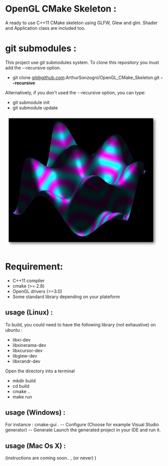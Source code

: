 
OpenGL CMake Skeleton :
=======================

A ready to use C++11 CMake skeleton using GLFW, Glew and glm.
Shader and Application class are included too.

git submodules :
================

This project use git submodules system.
To clone this repository you must add the --recursive option.
* git clone git@github.com:ArthurSonzogni/OpenGL_CMake_Skeleton.git **--recursive**

Alternatively, if you don't used the --recursive option, you can type:
* git submodule init
* git submodule update

![output result](output.png)


Requirement:
============
* C++11 compiler
* cmake (>= 2.8)
* OpenGL drivers (>=3.0)
* Some standard library depending on your plateform

usage (Linux) : 
---------------
To build, you could need to have the following library (not exhaustive) on ubuntu :
* libxi-dev
* libxinerama-dev
* libxcursor-dev
* libglew-dev
* libxrandr-dev

Open the directory into a terminal
* mkdir build
* cd build
* cmake ..
* make run

usage (Windows) :
-----------------
For instance :
cmake-gui .
-- Configure (Choose for example Visual Studio generator)
-- Generate
Launch the generated project in your IDE and run it.


usage (Mac Os X) :
------------------
(instructions are coming soon.. ,  (or never) )
